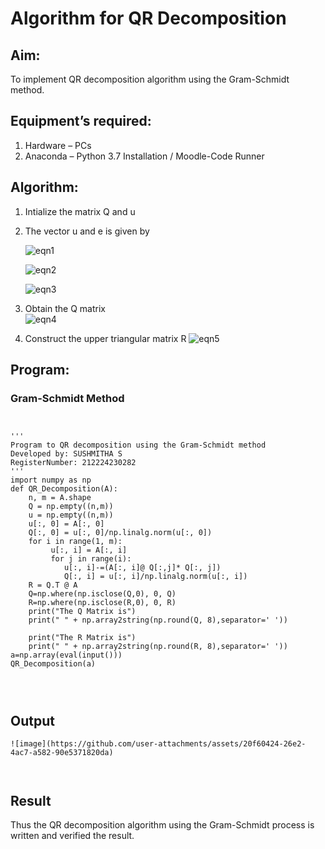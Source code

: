 # Algorithm for QR Decomposition
## Aim:
To implement QR decomposition algorithm using the Gram-Schmidt method.
## Equipment’s required:
1.	Hardware – PCs
2.	Anaconda – Python 3.7 Installation / Moodle-Code Runner
## Algorithm:
1.	Intialize the matrix Q and u
2.	The vector u and e is given by

    ![eqn1](./ex4.jpg)

    ![eqn2](./ex6.jpg)

    ![eqn3](./ex3.jpg)

3.	Obtain the Q matrix   
    ![eqn4](./ex1.jpg)
4.	Construct the upper triangular matrix R
    ![eqn5](./ex2.jpg)



## Program:
### Gram-Schmidt Method
```


''' 
Program to QR decomposition using the Gram-Schmidt method
Developed by: SUSHMITHA S
RegisterNumber: 212224230282
'''
import numpy as np
def QR_Decomposition(A):
    n, m = A.shape
    Q = np.empty((n,m))
    u = np.empty((n,m))
    u[:, 0] = A[:, 0]
    Q[:, 0] = u[:, 0]/np.linalg.norm(u[:, 0])
    for i in range(1, m):
         u[:, i] = A[:, i]
         for j in range(i):
            u[:, i]-=(A[:, i]@ Q[:,j]* Q[:, j])
            Q[:, i] = u[:, i]/np.linalg.norm(u[:, i])
    R = Q.T @ A
    Q=np.where(np.isclose(Q,0), 0, Q)
    R=np.where(np.isclose(R,0), 0, R)
    print("The Q Matrix is")
    print(" " + np.array2string(np.round(Q, 8),separator=' '))
    
    print("The R Matrix is")
    print(" " + np.array2string(np.round(R, 8),separator=' '))
a=np.array(eval(input()))
QR_Decomposition(a)




```

## Output
```
![image](https://github.com/user-attachments/assets/20f60424-26e2-4ac7-a582-90e5371820da)



```

## Result
Thus the QR decomposition algorithm using the Gram-Schmidt process is written and verified the result.
